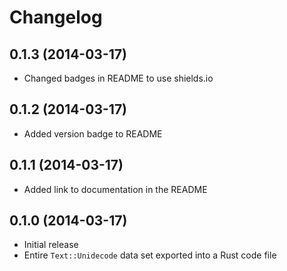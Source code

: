 # Changelog

## 0.1.3 (2014-03-17)

- Changed badges in README to use shields.io

## 0.1.2 (2014-03-17)

- Added version badge to README

## 0.1.1 (2014-03-17)

- Added link to documentation in the README

## 0.1.0 (2014-03-17)

- Initial release
- Entire `Text::Unidecode` data set exported into a Rust code file
